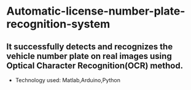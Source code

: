 # Automatic-license-number-plate-recognition-system
## It successfully detects and recognizes the vehicle number plate on real images using Optical Character      Recognition(OCR) method.                      
* Technology used: Matlab,Arduino,Python

